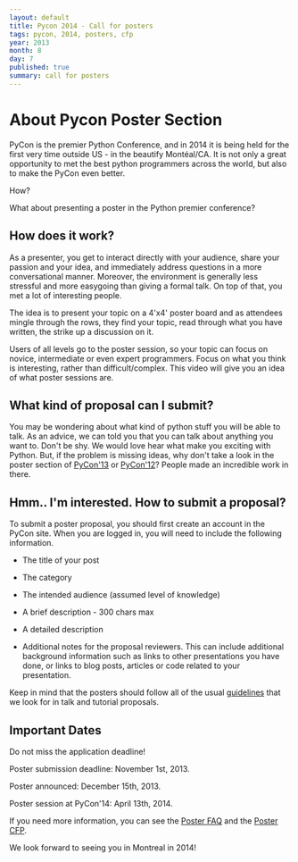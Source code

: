 ```yaml
---
layout: default
title: Pycon 2014 - Call for posters
tags: pycon, 2014, posters, cfp
year: 2013
month: 8
day: 7
published: true
summary: call for posters
---
```



# About Pycon Poster Section #

PyCon is the premier Python Conference, and in 2014 it is being held for the first very time outside US - in the beautify Montéal/CA. It is not only a great opportunity to met the best python programmers across the world, but also to make the PyCon even better.

How?

What about presenting a poster in the Python premier conference?

## How does it work? ##

As a presenter, you get to interact directly with your audience, share your passion and your idea, and immediately address questions in a more conversational manner. Moreover, the environment is generally less stressful and more easygoing than giving a formal talk. On top of that, you met a lot of interesting people.

The idea is to present your topic on a 4'x4' poster board and as attendees mingle through the rows, they find your topic, read through what you have written, the strike up a discussion on it.

Users of all levels go to the poster session, so your topic can focus on novice, intermediate or even expert programmers. Focus on what you think is interesting, rather than difficult/complex. This video will give you an idea of what poster sessions are.

## What kind of proposal can I submit? ##

You may be wondering about what kind of python stuff you will be able to talk. As an advice, we can told you that you can talk about anything you want to. Don't be shy. We would love hear what make you exciting with Python. But, if the problem is missing ideas, why don't take a look in the poster section of [PyCon'13](https://us.pycon.org/2013/schedule/posters/list/) or [PyCon'12](https://us.pycon.org/2012/schedule/lists/posters/)? People made an incredible work in there.

## Hmm.. I'm interested. How to submit a proposal? ##

To submit a poster proposal, you should first create an account in the PyCon site. When you are logged in, you will need to include the following information.

- The title of your post

- The category

- The intended audience (assumed level of knowledge)

- A brief description - 300 chars max

- A detailed description

- Additional notes for the proposal reviewers. This can include additional background information such as links to other presentations you have done, or links to blog posts, articles or code related to your presentation.

Keep in mind that the posters should follow all of the usual [guidelines](http://us.pycon.org/2014/speaking/proposal_advice/) that we look for in talk and tutorial proposals.

## Important Dates ##

Do not miss the application deadline!

Poster submission deadline: November 1st, 2013.

Poster announced: December 15th, 2013.

Poster session at PyCon'14: April 13th, 2014.

If you need more information, you can see the [Poster FAQ](http://us.pycon.org/2014/posters/faq/) and the [Poster CFP](https://us.pycon.org/2014/posters/).

We look forward to seeing you in Montreal in 2014!
